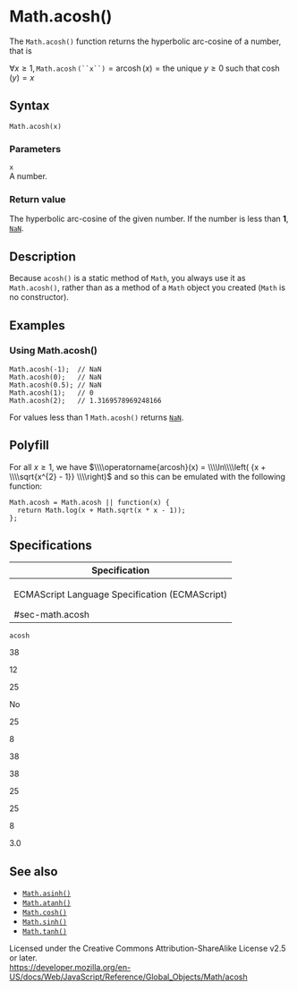 Math.acosh()
============

The `Math.acosh()` function returns the hyperbolic arc-cosine of a number, that is

∀*x* ≥ 1, `Math.acosh` ``` (``x``) ``` = arcosh (*x*) = the unique *y* ≥ 0 such that cosh (*y*) = *x*

Syntax
------

    Math.acosh(x)

### Parameters

`x`  
A number.

### Return value

The hyperbolic arc-cosine of the given number. If the number is less than **1**, [`NaN`](../nan).

Description
-----------

Because `acosh()` is a static method of `Math`, you always use it as `Math.acosh()`, rather than as a method of a `Math` object you created (`Math` is no constructor).

Examples
--------

### Using Math.acosh()

    Math.acosh(-1);  // NaN
    Math.acosh(0);   // NaN
    Math.acosh(0.5); // NaN
    Math.acosh(1);   // 0
    Math.acosh(2);   // 1.3169578969248166

For values less than 1 `Math.acosh()` returns [`NaN`](../nan).

Polyfill
--------

For all *x* ≥ 1, we have <span class="math inline">$\\\\operatorname{arcosh}(x) = \\\\ln\\\\left( {x + \\\\sqrt{x^{2} - 1}} \\\\right)$</span> and so this can be emulated with the following function:

    Math.acosh = Math.acosh || function(x) {
      return Math.log(x + Math.sqrt(x * x - 1));
    };

Specifications
--------------

<table><colgroup><col style="width: 100%" /></colgroup><thead><tr class="header"><th>Specification</th></tr></thead><tbody><tr class="odd"><td><p>ECMAScript Language Specification (ECMAScript)<br />
</p><span class="small">#sec-math.acosh</span></td></tr></tbody></table>

`acosh`

38

12

25

No

25

8

38

38

25

25

8

3.0

See also
--------

-   [`Math.asinh()`](asinh)
-   [`Math.atanh()`](atanh)
-   [`Math.cosh()`](cosh)
-   [`Math.sinh()`](sinh)
-   [`Math.tanh()`](tanh)

Licensed under the Creative Commons Attribution-ShareAlike License v2.5 or later.  
<a href="https://developer.mozilla.org/en-US/docs/Web/JavaScript/Reference/Global_Objects/Math/acosh" class="_attribution-link">https://developer.mozilla.org/en-US/docs/Web/JavaScript/Reference/Global_Objects/Math/acosh</a>
